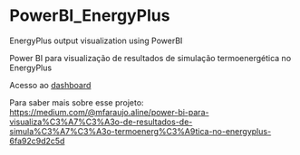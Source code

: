 # PowerBI_EnergyPlus
 EnergyPlus output visualization using PowerBI
 
 Power BI para visualização de resultados de simulação termoenergética no EnergyPlus
 
 Acesso ao [dashboard](https://app.powerbi.com/view?r=eyJrIjoiM2ExYjllNjItOTk2OS00YmRmLTk4YTQtNmJiZDRjMGVmNWE0IiwidCI6IjNkZGExYmU1LTYwYjEtNDFiMC1iNmEzLTNkZWZkZGI1YTYxNiJ9)

Para saber mais sobre esse projeto: https://medium.com/@mfaraujo.aline/power-bi-para-visualiza%C3%A7%C3%A3o-de-resultados-de-simula%C3%A7%C3%A3o-termoenerg%C3%A9tica-no-energyplus-6fa92c9d2c5d
